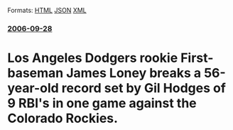
Formats: [HTML](/news/2006/09/28/los-angeles-dodgers-rookie-first-baseman-james-loney-breaks-a-56-year-old-record-set-by-gil-hodges-of-9-rbi-s-in-one-game-against-the-color.html)  [JSON](/news/2006/09/28/los-angeles-dodgers-rookie-first-baseman-james-loney-breaks-a-56-year-old-record-set-by-gil-hodges-of-9-rbi-s-in-one-game-against-the-color.json)  [XML](/news/2006/09/28/los-angeles-dodgers-rookie-first-baseman-james-loney-breaks-a-56-year-old-record-set-by-gil-hodges-of-9-rbi-s-in-one-game-against-the-color.xml)  

### [2006-09-28](/news/2006/09/28/index.md)

##### 
#  Los Angeles Dodgers rookie First-baseman James Loney breaks a 56-year-old record set by Gil Hodges of 9 RBI's in one game against the Colorado Rockies.



